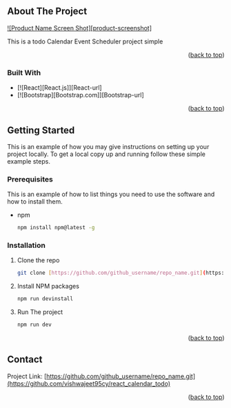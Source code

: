 
<!-- ABOUT THE PROJECT -->
## About The Project

[![Product Name Screen Shot][product-screenshot]](https://example.com)

This is a todo Calendar Event Scheduler project simple

<p align="right">(<a href="#readme-top">back to top</a>)</p>

### Built With

* [![React][React.js]][React-url]
* [![Bootstrap][Bootstrap.com]][Bootstrap-url]

<p align="right">(<a href="#readme-top">back to top</a>)</p>



<!-- GETTING STARTED -->
## Getting Started

This is an example of how you may give instructions on setting up your project locally.
To get a local copy up and running follow these simple example steps.

### Prerequisites

This is an example of how to list things you need to use the software and how to install them.
* npm
  ```sh
  npm install npm@latest -g
  ```

### Installation

1. Clone the repo
   ```sh
   git clone [https://github.com/github_username/repo_name.git](https://github.com/vishwajeet95cy/react_calendar_todo.git)
   ```
2. Install NPM packages
   ```sh
   npm run devinstall
   ```
3. Run The project
   ```sh
   npm run dev
   ```

<p align="right">(<a href="#readme-top">back to top</a>)</p>

<!-- CONTACT -->
## Contact

Project Link: [https://github.com/github_username/repo_name.git](https://github.com/vishwajeet95cy/react_calendar_todo)

<p align="right">(<a href="#readme-top">back to top</a>)</p>
